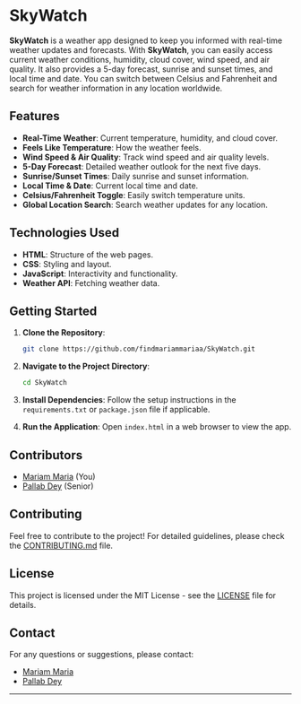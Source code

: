 # **SkyWatch**

**SkyWatch** is a weather app designed to keep you informed with real-time weather updates and forecasts. With **SkyWatch**, you can easily access current weather conditions, humidity, cloud cover, wind speed, and air quality. It also provides a 5-day forecast, sunrise and sunset times, and local time and date. You can switch between Celsius and Fahrenheit and search for weather information in any location worldwide.

## **Features**
- **Real-Time Weather**: Current temperature, humidity, and cloud cover.
- **Feels Like Temperature**: How the weather feels.
- **Wind Speed & Air Quality**: Track wind speed and air quality levels.
- **5-Day Forecast**: Detailed weather outlook for the next five days.
- **Sunrise/Sunset Times**: Daily sunrise and sunset information.
- **Local Time & Date**: Current local time and date.
- **Celsius/Fahrenheit Toggle**: Easily switch temperature units.
- **Global Location Search**: Search weather updates for any location.

## **Technologies Used**
- **HTML**: Structure of the web pages.
- **CSS**: Styling and layout.
- **JavaScript**: Interactivity and functionality.
- **Weather API**: Fetching weather data.

## **Getting Started**

1. **Clone the Repository**:
   ```bash
   git clone https://github.com/findmariammariaa/SkyWatch.git
   ```

2. **Navigate to the Project Directory**:
   ```bash
   cd SkyWatch
   ```

3. **Install Dependencies**:
   Follow the setup instructions in the `requirements.txt` or `package.json` file if applicable.

4. **Run the Application**:
   Open `index.html` in a web browser to view the app.

## **Contributors**

- [Mariam Maria](https://github.com/findmariammariaa) (You)
- [Pallab Dey](https://github.com/Rusher0077) (Senior)

## **Contributing**

Feel free to contribute to the project! For detailed guidelines, please check the [CONTRIBUTING.md](CONTRIBUTING.md) file.

## **License**

This project is licensed under the MIT License - see the [LICENSE](LICENSE) file for details.

## **Contact**

For any questions or suggestions, please contact:
- [Mariam Maria](mailto:findmariammariaa@gmail.com)
- [Pallab Dey](mailto:pallabdey21@gmail.com)

---
